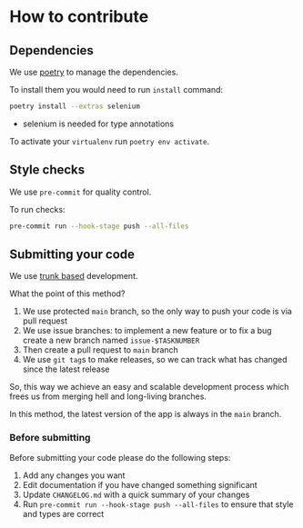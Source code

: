 # How to contribute

## Dependencies

We use [poetry](https://github.com/python-poetry/poetry) to manage the dependencies.

To install them you would need to run `install` command:

```bash
poetry install --extras selenium
```

* selenium is needed for type annotations

To activate your `virtualenv` run `poetry env activate`.

## Style checks

We use `pre-commit` for quality control.

To run checks:

```bash
pre-commit run --hook-stage push --all-files
```

## Submitting your code

We use [trunk based](https://trunkbaseddevelopment.com/) development.

What the point of this method?

1. We use protected `main` branch,
   so the only way to push your code is via pull request
2. We use issue branches: to implement a new feature or to fix a bug
   create a new branch named `issue-$TASKNUMBER`
3. Then create a pull request to `main` branch
4. We use `git tag`s to make releases, so we can track what has changed
   since the latest release

So, this way we achieve an easy and scalable development process
which frees us from merging hell and long-living branches.

In this method, the latest version of the app is always in the `main` branch.

### Before submitting

Before submitting your code please do the following steps:

1. Add any changes you want
2. Edit documentation if you have changed something significant
3. Update `CHANGELOG.md` with a quick summary of your changes
4. Run `pre-commit run --hook-stage push --all-files` to ensure that style and
   types are correct
